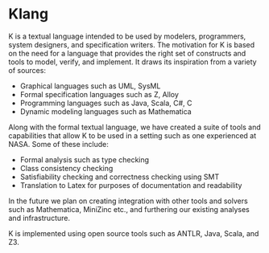 # Klang
K is a textual language intended to be used by modelers, programmers, system designers, and specification writers. The motivation for K is based on the need for a language that provides the right set of constructs and tools to model, verify, and implement. It draws its inspiration from a variety of sources:
  - Graphical languages such as UML, SysML
  - Formal specification languages such as Z, Alloy
  - Programming languages such as Java, Scala, C#, C
  - Dynamic modeling languages such as Mathematica
  
Along with the formal textual language, we have created a suite of tools and capabilities that allow K to be used in a setting such as one experienced at NASA. Some of these include:
  - Formal analysis such as type checking
  - Class consistency checking
  - Satisfiability checking and correctness checking using SMT
  - Translation to Latex for purposes of documentation and readability

In the future we plan on creating integration with other tools and solvers such as Mathematica, MiniZinc etc., and furthering our existing analyses and infrastructure. 

K is implemented using open source tools such as ANTLR, Java, Scala, and Z3. 
